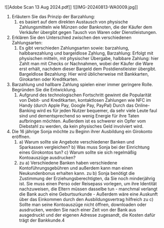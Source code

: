 
![[Adobe Scan 13 Aug 2024.pdf]]
![[IMG-20240813-WA0009.jpg]]
1. Erläutern Sie das Prinzip der Barzahlung:
	1. es basiert auf dem direkten Austausch von physische Zahlungsmitteln wie Münzen oder Banknoten, die der Käufer dem Verkäufer übergibt gegen Tausch von Waren oder Dienstleistungen.
2. Erklären Sie den Unterschied zwischen den verschiedenen Zahlungsarten:
	1. Es gibt verschieden Zahlungsarten sowie: barzahlung, halbbarezahlung und bargeldlose Zahlung,
	   Barzahlung: Erfolgt mit physischen mitteln, mit physischer Übergabe, 
	   halbbare Zahlung: hier Zahlt man mit Checks or Nachnahmen, wobei der Käufer die Ware erst erhält, nachdem dieser Bargeld dem Postdienstleister übergibt. 
	   Bargeldlose Bezahlung: Hier wird üblicherweise mit Bankkarten, Girokarten oder Kreditkarten.
3. Barzahlung und hallbare Zahlung spielen einer immer geringere Rolle. Begründen Sie die Entwicklung.
	1. Aufgrund des technologischen Fortschritt gewinnt die Popularität von Debit- und Kreditkarten, kontaktlosen Zahlungen wie NFC im Handy (durch Apple Pay, Google Pay, PayPal)
	   Durch das Online-Banking wird es für jeden Nutzer bequemer, da sehr viele Leute faul sind und dementsprechend so wenig Energie für ihre Taten aufbringen möchten.
	   Außerdem ist es schwerer ein Opfer vom Diebstahl zu werden, da kein physisches Geld involviert wird.
4.  Die 16 jährige Sonja möchte zu Beginn ihrer Ausbildung ein Girokonto eröffnen.
	1. a) Warum sollte sie Angebote verschiedener Banken und Sparkassen vergleichen?
	   b) Was muss Sonja bei der Einrichtung eines Girokontos tun?
	   c) Warum sollte sie sich regelmäßig Kontoauszüge ausdrucken?
	2. zu a) Verschiedene Banken haben verschiedene Kontoführungsgebühren und außerdem kann man einen Neukundenbonus erhalten kann. 
	   zu b) Sonja benötigt die Zustimmung der Erziehungsberechtigten, da Sie noch minderjährig ist.
	   Sie muss einen Perso oder Reisepass vorlegen, um ihre Identität nachzuweisen, die Eltern müssen dasselbe tun - manchmal verlangt die Bank auch eine Geburtsurkunde - Außerdem wäre eine Auskunft über das Einkommen durch den Ausbildungsvertrag hilfreich
	   zu c) Sollte man seine Kontoauszüge nicht öffnen, downloaden oder ausdrucken, werden Sie nach einer Zeit von der Bank aus ausgedruckt und der eigenen Adresse zugesandt, die Kosten dafür trägt der Bankkunde.4